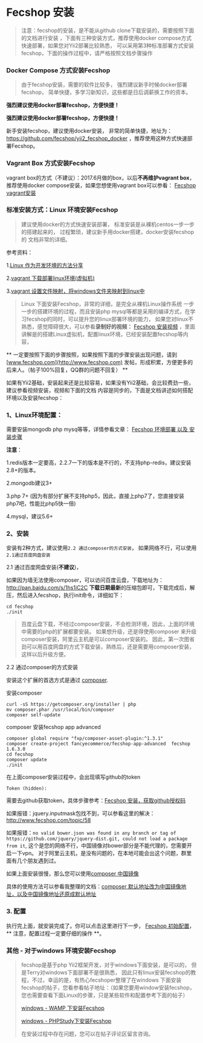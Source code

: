 Fecshop 安装
==================

> 注意：fecshop的安装，是不能从github clone下载安装的，需要按照下面的文档进行安装
> ，下面有三种安装方式，推荐使用docker compose方式快速部署，如果您对Yii2部署比较熟悉，
> 可以采用第3种标准部署方式安装fecshop，下面的操作过程中，请严格按照文档步骤操作


### Docker Compose 方式安装Fecshop

> 由于fecshop安装，需要的软件比较多，
强烈建议新手时候docker部署fecshop，
简单快捷，多学习新知识，这些都是日后调薪换工作的资本。

**强烈建议使用docker部署fecshop，方便快捷！**

**强烈建议使用docker部署fecshop，方便快捷！**


新手安装fecshop，建议使用docker安装，
非常的简单快捷，地址为：
https://github.com/fecshop/yii2_fecshop_docker
，推荐使用这种方式快速部署Fecshop。

### Vagrant Box 方式安装Fecshop

vagrant box的方式（不建议）：2017.6月做的box，以后**不再维护vagrant box**，
推荐使用docker compose安装，如果您想使用vagrant box可以参看：
[Fecshop vagrant安装](http://www.fecshop.com/doc/fecshop-guide/develop/cn-1.0/guide-fecshop-about-vagrantinstall.html)



### 标准安装方式：Linux 环境安装Fecshop

> 建议使用docker的方式快速安装部署，
标准安装是从裸机centos一步一步的搭建起来的，
过程繁琐，建议新手用docker搭建，docker安装fecshop的
文档非常的详细。

参考资料：

1.[Linux 作为开发环境的方法分享](http://www.fancyecommerce.com/2016/08/30/linux-%E4%BD%9C%E4%B8%BA%E5%BC%80%E5%8F%91%E7%8E%AF%E5%A2%83%E7%9A%84%E6%96%B9%E6%B3%95%E5%88%86%E4%BA%AB/)

2.[vagrant 下载部署linux环境(虚拟机)](http://www.fancyecommerce.com/2016/09/22/vagrant-%E4%B8%8B%E8%BD%BD%E9%83%A8%E7%BD%B2linux%E7%8E%AF%E5%A2%83/)

3.[vagrant 设置文件映射，将windows文件夹映射到linux中](http://www.fancyecommerce.com/2017/06/06/vagrant-%E8%AE%BE%E7%BD%AE%E6%96%87%E4%BB%B6%E6%98%A0%E5%B0%84%EF%BC%8C%E5%B0%86windows%E6%96%87%E4%BB%B6%E5%A4%B9%E6%98%A0%E5%B0%84%E5%88%B0linux%E4%B8%AD/)


> Linux 下面安装Fecshop，非常的详细，是完全从裸机Linux操作系统
> 一步一步的搭建环境的过程，而且安装php mysql等都是采用的编译方式，在学习fecshop的同时，可以提升您的linux部署环境的能力，
> 如果您对linux不熟悉，感觉障碍很大，可以参看**录制好的视频：**
> [Fecshop 安装视频](http://www.fecshop.com/doc/fecshop-guide/instructions/cn-1.0/guide-fecshop_video_install.html)
> ，里面讲解是的搭建Linux虚拟机，配置linux环境，已经安装配置fecshop等内容，


** 一定要按照下面的步骤按照，如果按照下面的步骤安装出现问题，请到[www.fecshop.com](http://www.fecshop.com)
发帖，形成积累，方便更多的后来人。（帖子100%回复，QQ群的问题不回复） **


如果有Yii2基础，安装起来还是比较容易，如果没有Yii2基础，会比较费劲一些，
建议参看视频安装，视频和下面的文档
内容是同步的，下面是文档讲述如何搭配环境以及安装fecshop：

### 1、Linux环境配置：

需要安装mongodb php mysq等等，详情参看文章：
[Fecshop 环境部署 以及 安装步骤](http://www.fancyecommerce.com/2017/03/06/%E7%8E%AF%E5%A2%83%E9%83%A8%E7%BD%B2/)

**注意**：

1.redis版本一定要高，2.2.7一下的版本是不行的，不支持php-redis，建议安装2.8+的版本。

2.mongodb建议3+

3.php 7+ (因为有部分扩展不支持php5，因此，直接上php7了，您直接安装php7吧，性能比php5快一倍)

4.mysql，建议5.6+

### 2、安装 

安装有2种方式，建议使用`2.2 通过composer的方式安装`，
如果网络不行，可以使用 `2.1通过百度网盘安装 `

2.1 通过百度网盘安装(**不建议**)，

如果因为墙无法使用composer，可以访问百度云盘，下载地址为：http://pan.baidu.com/s/1hs1iC2C
**下载日期最新**的压缩包即可，下载完成后，解压，然后进入fecshop，执行init命令，详细如下：

```
cd fecshop   
./init
```

> 百度云盘下载，不经过composer安装，不会检测环境，因此，上面的环境中需要的php的扩展都要安装。
> 如果想升级，还是得使用composer 来升级
> composer安装，阿里云主机是可以composer安装的。
> 因此，第一次图省劲可以用百度网盘的方式下载安装，熟练后，还是需要用composer安装，
> 这样以后升级方便。

2.2 通过composer的方式安装

安装这个扩展的首选方式是通过 [composer](http://getcomposer.org/download/).

安装composer

```
curl -sS https://getcomposer.org/installer | php
mv composer.phar /usr/local/bin/composer
composer self-update
```


composer 安装fecshop app advanced

```
composer global require "fxp/composer-asset-plugin:^1.3.1"
composer create-project fancyecommerce/fecshop-app-advanced  fecshop 1.6.3.0
cd fecshop
composer update    
./init
```


在上面composer安装过程中，会出现填写github的token

```
Token (hidden):
```

需要去github获取token，具体步骤参考：[Fecshop 安装，获取github授权码](http://www.fecshop.com/topic/412)

如果报错：jquery.inputmask包找不到，可以参看这里的解决：http://www.fecshop.com/topic/58

如果报错：`no valid bower.json was found in any branch or tag of https://github.com/jquery/jquery-dist.git, could not load a package from it`,
这个是您的网络不行，中国镜像对bower部分是不能代理的，您需要开启一下vpn。
对于阿里云主机，是没有问题的，在本地可能会出这个问题，群里面有几个朋友遇到过。

如果上面安装很慢，那么您可以使用[composer 中国镜像](https://pkg.phpcomposer.com/)

具体的使用方法可以参看我整理的文档：[composer 默认地址改为中国镜像地址，以及中国镜像地址还原成默认地址](http://www.fancyecommerce.com/2017/04/19/composer-%E9%BB%98%E8%AE%A4%E5%9C%B0%E5%9D%80%E6%94%B9%E4%B8%BA%E4%B8%AD%E5%9B%BD%E9%95%9C%E5%83%8F%E5%9C%B0%E5%9D%80%EF%BC%8C%E4%BB%A5%E5%8F%8A%E4%B8%AD%E5%9B%BD%E9%95%9C%E5%83%8F%E5%9C%B0%E5%9D%80/)



### 3. 配置

执行完上面，就安装完成了。你可以点击这里进行下一步，
[Fecshop 初始配置](fecshop-about-config.md)，
** 注意，配置过程一定要仔细的操作 **。



### 其他 - 对于windows 环境安装Fecshop

> fecshop是基于php Yii2框架开发，对于windows下面安装，是可以的，
> 但是Terry对windows下面部署不是很熟悉，
> 因此只有linux安装fecshop的教程，不过，幸运的是，有热心fecshoper整理了在windows
> 下面安装fecshop的帖子，您看参看帖子地址：（如果您要用window安装fecshop，您也需要查看下面Linux的步骤，只是某些软件和配置参考下面的帖子）
> 
> [windows - WAMP 下安装Fecshop](http://www.fecshop.com/topic/402)
> 
> [windows - PHPStudy下安装Fecshop](http://www.fecshop.com/topic/527)
> 
> 在安装过程中存在问题，您可以在帖子评论区留言咨询。


